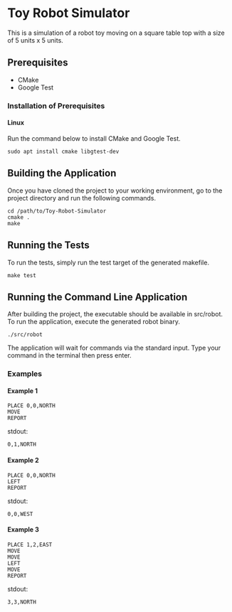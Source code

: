 # Toy Robot Simulator

This is a simulation of a robot toy moving on a square table top with a size of
5 units x 5 units.

## Prerequisites

 - CMake
 - Google Test

### Installation of Prerequisites

#### Linux

Run the command below to install CMake and Google Test.

    sudo apt install cmake libgtest-dev


## Building the Application

Once you have cloned the project to your working environment, go to the
project directory and run the following commands.


    cd /path/to/Toy-Robot-Simulator
    cmake .
    make

## Running the Tests

To run the tests, simply run the test target of the generated makefile.

    make test

## Running the Command Line Application

After building the project, the executable should be available in src/robot.
To run the application, execute the generated robot binary.

    ./src/robot


The application will wait for commands via the standard input. Type your command
in the terminal then press enter.


### Examples

#### Example 1
    PLACE 0,0,NORTH
    MOVE
    REPORT

stdout:

    0,1,NORTH

#### Example 2
    PLACE 0,0,NORTH
    LEFT
    REPORT

stdout:

    0,0,WEST

#### Example 3
    PLACE 1,2,EAST
    MOVE
    MOVE
    LEFT
    MOVE
    REPORT

stdout:

    3,3,NORTH


